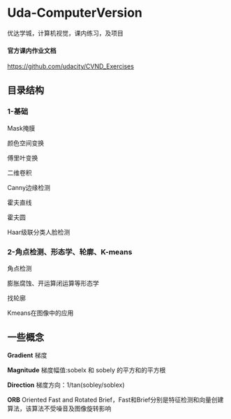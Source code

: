 # Uda-ComputerVersion
优达学城，计算机视觉，课内练习，及项目

#### 官方课内作业文档
https://github.com/udacity/CVND_Exercises

## 目录结构
### 1-基础
Mask掩膜

颜色空间变换

傅里叶变换

二维卷积

Canny边缘检测

霍夫直线

霍夫圆

Haar级联分类人脸检测

### 2-角点检测、形态学、轮廓、K-means
角点检测

膨胀腐蚀、开运算闭运算等形态学

找轮廓

Kmeans在图像中的应用

## 一些概念
**Gradient**  梯度

**Magnitude** 梯度幅值:sobelx 和 sobely 的平方和的平方根

**Direction** 梯度方向：1/tan(sobley/soblex)

**ORB** Oriented Fast and Rotated Brief，Fast和Brief分别是特征检测和向量创建算法，该算法不受噪音及图像旋转影响
